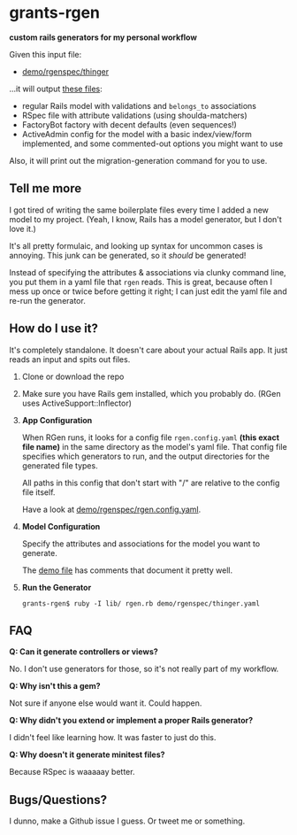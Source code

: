 # grants-rgen
**custom rails generators for my personal workflow**

Given this input file:

* [demo/rgenspec/thinger](thinger.yaml)

...it will output [these files](/demo/output/):

* regular Rails model with validations and `belongs_to` associations
* RSpec file with attribute validations (using shoulda-matchers)
* FactoryBot factory with decent defaults (even sequences!)
* ActiveAdmin config for the model with a basic index/view/form implemented,
  and some commented-out options you might want to use

Also, it will print out the migration-generation command for you to use.

## Tell me more

I got tired of writing the same boilerplate files every time I
added a new model to my project.
(Yeah, I know, Rails has a model generator, but I don't love it.)

It's all pretty formulaic, and
looking up syntax for uncommon cases is annoying.
This junk can be generated, so it *should* be generated!

Instead of specifying the attributes & associations via clunky command line,
you put them in a yaml file that `rgen` reads.  This is great, because often I
mess up once or twice before getting it right; I can just edit
the yaml file and re-run the generator.

## How do I use it?

It's completely standalone.  It doesn't care about your actual Rails app.
It just reads an input and spits out files.

1. Clone or download the repo

2. Make sure you have Rails gem installed, which you probably do. (RGen uses ActiveSupport::Inflector)

3. **App Configuration**

    When RGen runs, it looks for a config file `rgen.config.yaml` **(this exact file name)**
    in the same directory as the model's yaml file.
    That config file specifies which generators to run, and the output directories for the generated
    file types.
    
    All paths in this config that don't start with "/" are relative to the config file itself.
    
    Have a look at [demo/rgenspec/rgen.config.yaml](demo/rgenspec/rgen.config.yaml).

4. **Model Configuration**

    Specify the attributes and associations for the model you want to generate.
    
    The [demo file](demo/rgenspec/thinger.yaml) has comments that document it pretty well.

5. **Run the Generator**
    
    `grants-rgen$ ruby -I lib/ rgen.rb demo/rgenspec/thinger.yaml`

## FAQ

**Q: Can it generate controllers or views?**

No.  I don't use generators for those, so it's not really part of my workflow.

**Q: Why isn't this a gem?**

Not sure if anyone else would want it.  Could happen.

**Q: Why didn't you extend or implement a proper Rails generator?**

I didn't feel like learning how.
It was faster to just do this.

**Q: Why doesn't it generate minitest files?**

Because RSpec is waaaaay better.

## Bugs/Questions?

I dunno, make a Github issue I guess.  Or tweet me or something.
